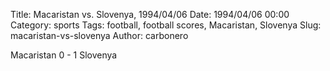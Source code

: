 Title: Macaristan vs. Slovenya, 1994/04/06
Date: 1994/04/06 00:00
Category: sports
Tags: football, football scores, Macaristan, Slovenya
Slug: macaristan-vs-slovenya
Author: carbonero


Macaristan 0 - 1 Slovenya
